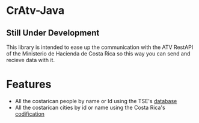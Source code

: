 # CrAtv-Java
## Still Under Development
This library is intended to ease up the communication with the ATV RestAPI of the Ministerio de Hacienda de Costa Rica so this way you can send and recieve data with it.

# Features
- All the costarican people by name or Id using the TSE's [database](https://www.tse.go.cr/zip/padron/padron_completo.zip)
- All the costarican cities by id or name using the Costa Rica's [codification](https://atv.hacienda.go.cr/ATV/ComprobanteElectronico/docs/esquemas/2016/v4.3/Codificacionubicacion_V4.3.rar)
